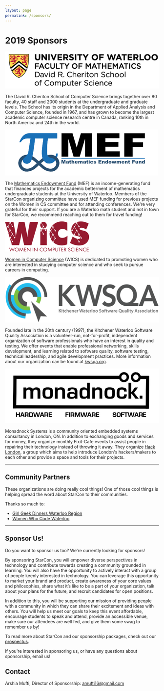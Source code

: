 ```yaml
---
layout: page
permalink: /sponsors/
---
```


<div class="pretty-links">

# 2019 Sponsors

![](/assets/img/sponsors/scs.png)

The David R. Cheriton School of Computer Science brings together over 80 faculty, 40 staff and 2000 students at the undergraduate and graduate levels. The School has its origin in the Department of Applied Analysis and Computer Science, founded in 1967, and has grown to become the largest academic computer science research centre in Canada, ranking 10th in North America and 24th in the world.

![](/assets/img/sponsors/MEF.png)

The [Mathematics Endowment Fund](https://uwaterloo.ca/math-endowment-fund/about) (MEF) is an income-generating fund that finances projects for the academic betterment of mathematics undergraduate students at the University of Waterloo. Members of the StarCon organizing committee have used MEF funding for previous projects on the Women in CS committee and for attending conferences. We're very grateful for their support. If you are a Waterloo math student and not in town for StarCon, we recommend reaching out to them for travel funding!

![](/assets/img/sponsors/wics.png)

[Women in Computer Science](https://cs.uwaterloo.ca/wics) (WICS) is dedicated to promoting women who are interested in studying computer science and who seek to pursue careers in computing.

![](/assets/img/sponsors/kwsqa.png)

Founded late in the 20th century (1997), the Kitchener Waterloo Software Quality Association is a volunteer-run, not-for-profit, independent organization of software professionals who have an interest in quality and testing. We offer events that enable professional networking, skills development, and learning related to software quality, software testing, technical leadership, and agile development practices. More information about our organization can be found at [kwsqa.org](https://kwsqa.org).

![](/assets/img/sponsors/monadnock.png)

Monadnock Systems is a community oriented embedded systems consultancy in London, ON. In addition to exchanging goods and services for money, they organize monthly Fixit-Cafe events to assist people in repairing their technology instead of throwing it away. They organize [Hack London](http://hacklondon.ca/), a group which aims to help introduce London's hackers/makers to each other and provide a space and tools for their projects.

<hr>

## Community Partners

These organizations are doing really cool things! One of those cool things is helping spread the word about StarCon to their communities.

Thanks so much to:

- [Girl Geek Dinners Waterloo Region](https://www.meetup.com/Girl-Geek-Dinners-Waterloo-Region)
- [Women Who Code Waterloo](https://www.womenwhocode.com/waterloo)

<hr>

## Sponsor Us!

Do you want to sponsor us too? We're currently looking for sponsors!

By sponsoring StarCon, you will empower diverse perspectives in technology and contribute towards creating a community grounded in learning. You will also have the opportunity to actively interact with a group of people keenly interested in technology. You can leverage this opportunity to market your brand and product, create awareness of your core values and philosophies, share what it’s like to be a part of your organization, talk about your plans for the future, and recruit candidates for open positions.

In addition to this, you will be supporting our mission of providing people with a community in which they can share their excitement and ideas with others. You will help us meet our goals to keep this event affordable, encourage students to speak and attend, provide an accessible venue, make sure our attendees are well fed, and give them some swag to remember us by!

To read more about StarCon and our sponsorship packages, check out our [prospectus](/prospectus).

If you're interested in sponsoring us, or have any questions about sponsorship,
email us!

## Contact

Arshia Mufti, Director of Sponsorship:
[amufti16@gmail.com](mailto:amufti16@gmail.com)

</div>
